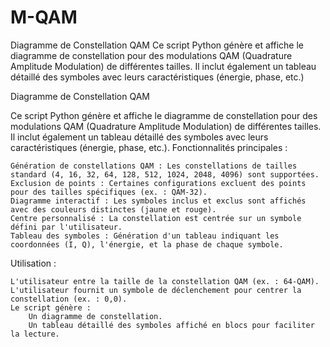 # M-QAM
Diagramme de Constellation QAM  Ce script Python génère et affiche le diagramme de constellation pour des modulations QAM (Quadrature Amplitude Modulation) de différentes tailles. Il inclut également un tableau détaillé des symboles avec leurs caractéristiques (énergie, phase, etc.)

Diagramme de Constellation QAM

Ce script Python génère et affiche le diagramme de constellation pour des modulations QAM (Quadrature Amplitude Modulation) de différentes tailles. Il inclut également un tableau détaillé des symboles avec leurs caractéristiques (énergie, phase, etc.).
Fonctionnalités principales :

    Génération de constellations QAM : Les constellations de tailles standard (4, 16, 32, 64, 128, 512, 1024, 2048, 4096) sont supportées.
    Exclusion de points : Certaines configurations excluent des points pour des tailles spécifiques (ex. : QAM-32).
    Diagramme interactif : Les symboles inclus et exclus sont affichés avec des couleurs distinctes (jaune et rouge).
    Centre personnalisé : La constellation est centrée sur un symbole défini par l'utilisateur.
    Tableau des symboles : Génération d'un tableau indiquant les coordonnées (I, Q), l'énergie, et la phase de chaque symbole.

Utilisation :

    L'utilisateur entre la taille de la constellation QAM (ex. : 64-QAM).
    L'utilisateur fournit un symbole de déclenchement pour centrer la constellation (ex. : 0,0).
    Le script génère :
        Un diagramme de constellation.
        Un tableau détaillé des symboles affiché en blocs pour faciliter la lecture.
